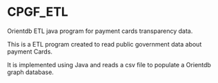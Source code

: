 # CPGF_ETL
Orientdb ETL java program for payment cards transparency data.

This is a ETL program created to read public government data about payment Cards.

It is implemented using Java and reads a csv file to populate a Orientdb graph database. 
